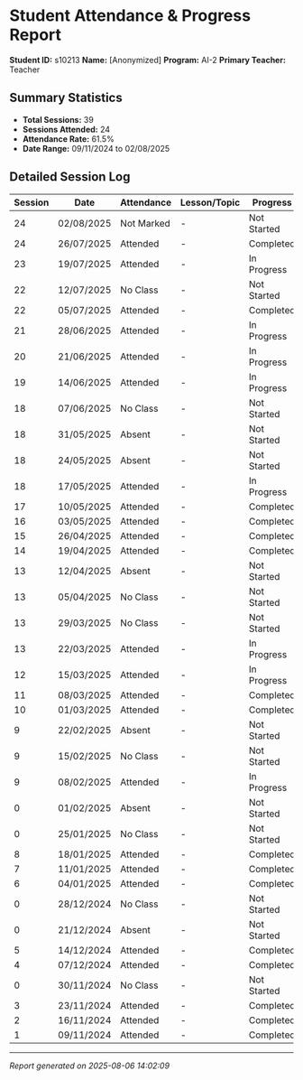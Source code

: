 # Student Attendance & Progress Report

**Student ID:** s10213
**Name:** [Anonymized]
**Program:** AI-2
**Primary Teacher:** Teacher

## Summary Statistics
- **Total Sessions:** 39
- **Sessions Attended:** 24
- **Attendance Rate:** 61.5%
- **Date Range:** 09/11/2024 to 02/08/2025

## Detailed Session Log

| Session | Date | Attendance | Lesson/Topic | Progress |
|---------|------|------------|--------------|----------|
| 24 | 02/08/2025 | Not Marked | - | Not Started |
| 24 | 26/07/2025 | Attended | - | Completed |
| 23 | 19/07/2025 | Attended | - | In Progress |
| 22 | 12/07/2025 | No Class | - | Not Started |
| 22 | 05/07/2025 | Attended | - | Completed |
| 21 | 28/06/2025 | Attended | - | In Progress |
| 20 | 21/06/2025 | Attended | - | In Progress |
| 19 | 14/06/2025 | Attended | - | In Progress |
| 18 | 07/06/2025 | No Class | - | Not Started |
| 18 | 31/05/2025 | Absent | - | Not Started |
| 18 | 24/05/2025 | Absent | - | Not Started |
| 18 | 17/05/2025 | Attended | - | In Progress |
| 17 | 10/05/2025 | Attended | - | Completed |
| 16 | 03/05/2025 | Attended | - | Completed |
| 15 | 26/04/2025 | Attended | - | Completed |
| 14 | 19/04/2025 | Attended | - | Completed |
| 13 | 12/04/2025 | Absent | - | Not Started |
| 13 | 05/04/2025 | No Class | - | Not Started |
| 13 | 29/03/2025 | No Class | - | Not Started |
| 13 | 22/03/2025 | Attended | - | In Progress |
| 12 | 15/03/2025 | Attended | - | In Progress |
| 11 | 08/03/2025 | Attended | - | Completed |
| 10 | 01/03/2025 | Attended | - | Completed |
| 9 | 22/02/2025 | Absent | - | Not Started |
| 9 | 15/02/2025 | No Class | - | Not Started |
| 9 | 08/02/2025 | Attended | - | In Progress |
| 0 | 01/02/2025 | Absent | - | Not Started |
| 0 | 25/01/2025 | No Class | - | Not Started |
| 8 | 18/01/2025 | Attended | - | Completed |
| 7 | 11/01/2025 | Attended | - | Completed |
| 6 | 04/01/2025 | Attended | - | Completed |
| 0 | 28/12/2024 | No Class | - | Not Started |
| 0 | 21/12/2024 | Absent | - | Not Started |
| 5 | 14/12/2024 | Attended | - | Completed |
| 4 | 07/12/2024 | Attended | - | Completed |
| 0 | 30/11/2024 | No Class | - | Not Started |
| 3 | 23/11/2024 | Attended | - | Completed |
| 2 | 16/11/2024 | Attended | - | Completed |
| 1 | 09/11/2024 | Attended | - | Completed |

---
*Report generated on 2025-08-06 14:02:09*